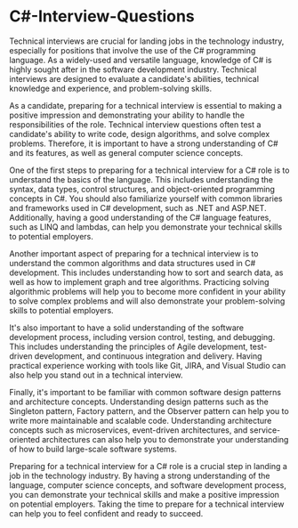 # C#-Interview-Questions


Technical interviews are crucial for landing jobs in the technology industry, especially for positions that involve the use of the C# programming language. As a widely-used and versatile language, knowledge of C# is highly sought after in the software development industry. Technical interviews are designed to evaluate a candidate's abilities, technical knowledge and experience, and problem-solving skills.

As a candidate, preparing for a technical interview is essential to making a positive impression and demonstrating your ability to handle the responsibilities of the role. Technical interview questions often test a candidate's ability to write code, design algorithms, and solve complex problems. Therefore, it is important to have a strong understanding of C# and its features, as well as general computer science concepts.

One of the first steps to preparing for a technical interview for a C# role is to understand the basics of the language. This includes understanding the syntax, data types, control structures, and object-oriented programming concepts in C#. You should also familiarize yourself with common libraries and frameworks used in C# development, such as .NET and ASP.NET. Additionally, having a good understanding of the C# language features, such as LINQ and lambdas, can help you demonstrate your technical skills to potential employers.

Another important aspect of preparing for a technical interview is to understand the common algorithms and data structures used in C# development. This includes understanding how to sort and search data, as well as how to implement graph and tree algorithms. Practicing solving algorithmic problems will help you to become more confident in your ability to solve complex problems and will also demonstrate your problem-solving skills to potential employers.

It's also important to have a solid understanding of the software development process, including version control, testing, and debugging. This includes understanding the principles of Agile development, test-driven development, and continuous integration and delivery. Having practical experience working with tools like Git, JIRA, and Visual Studio can also help you stand out in a technical interview.

Finally, it's important to be familiar with common software design patterns and architecture concepts. Understanding design patterns such as the Singleton pattern, Factory pattern, and the Observer pattern can help you to write more maintainable and scalable code. Understanding architecture concepts such as microservices, event-driven architectures, and service-oriented architectures can also help you to demonstrate your understanding of how to build large-scale software systems.

Preparing for a technical interview for a C# role is a crucial step in landing a job in the technology industry. By having a strong understanding of the language, computer science concepts, and software development process, you can demonstrate your technical skills and make a positive impression on potential employers. Taking the time to prepare for a technical interview can help you to feel confident and ready to succeed.
